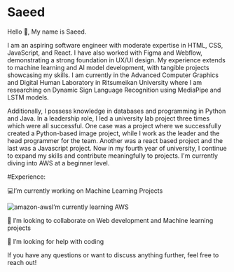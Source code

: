 # Saeed
Hello  👋, My name is Saeed.

I am an aspiring software engineer with moderate expertise in HTML, CSS, JavaScript, and  React. I have also worked with Figma and Webflow, demonstrating a strong foundation in UX/UI design. My experience extends to machine learning and AI model development, with tangible projects showcasing my skills. I am currently in the Advanced Computer Graphics and Digital Human Laboratory in Ritsumeikan University where I am researching on Dynamic Sign Language Recognition using MediaPipe and LSTM models.

Additionally, I possess knowledge in databases and  programming in Python and Java. In a leadership role, I led a university lab project three times which were all successful. One case was a project where we successfully created a Python-based image project, while I work  as  the leader and the head programmer for the team. Another was a react based project and the last was a Javascript project. Now in my fourth year of university, I continue to expand my skills and contribute meaningfully to projects. I'm currently diving into AWS at a beginner level.

#Experience:

💻I’m currently working on Machine Learning Projects

 ![amazon-aws](https://github.com/GamebwoySaeed/Saeed/assets/42499925/a66a40f1-6642-4b2b-a1fe-16eaa58dd3e6)I’m currently learning AWS
 
👯 I’m looking to collaborate on Web development and Machine learning projects

🤔 I’m looking for help with coding

If you have any questions or want to discuss anything further, feel free to reach out!
